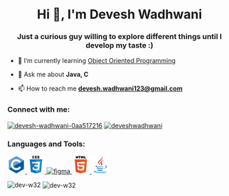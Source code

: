 <h1 align="center">Hi 👋, I'm Devesh Wadhwani</h1>
<h3 align="center">Just a curious guy willing to explore different things until I develop my taste :)</h3>

- 🔭 I’m currently learning [Object Oriented Programming](https://github.com/Dev-W32/OOPS-Programs)

- 💬 Ask me about **Java, C**

- 📫 How to reach me **devesh.wadhwani123@gmail.com**

<h3 align="left">Connect with me:</h3>
<p align="left">
<a href="https://linkedin.com/in/devesh-wadhwani-0aa517216" target="blank"><img align="center" src="https://raw.githubusercontent.com/rahuldkjain/github-profile-readme-generator/master/src/images/icons/Social/linked-in-alt.svg" alt="devesh-wadhwani-0aa517216" height="30" width="40" /></a>
<a href="https://instagram.com/deveshwadhwani" target="blank"><img align="center" src="https://raw.githubusercontent.com/rahuldkjain/github-profile-readme-generator/master/src/images/icons/Social/instagram.svg" alt="deveshwadhwani" height="30" width="40" /></a>
</p>

<h3 align="left">Languages and Tools:</h3>
<p align="left"> <a href="https://www.cprogramming.com/" target="_blank"> <img src="https://raw.githubusercontent.com/devicons/devicon/master/icons/c/c-original.svg" alt="c" width="40" height="40"/> </a> <a href="https://www.w3schools.com/css/" target="_blank"> <img src="https://raw.githubusercontent.com/devicons/devicon/master/icons/css3/css3-original-wordmark.svg" alt="css3" width="40" height="40"/> </a> <a href="https://www.figma.com/" target="_blank"> <img src="https://www.vectorlogo.zone/logos/figma/figma-icon.svg" alt="figma" width="40" height="40"/> </a> <a href="https://www.w3.org/html/" target="_blank"> <img src="https://raw.githubusercontent.com/devicons/devicon/master/icons/html5/html5-original-wordmark.svg" alt="html5" width="40" height="40"/> </a> <a href="https://www.java.com" target="_blank"> <img src="https://raw.githubusercontent.com/devicons/devicon/master/icons/java/java-original.svg" alt="java" width="40" height="40"/> </a> </p>

<p><img align="left" src="https://github-readme-stats.vercel.app/api/top-langs?username=dev-w32&show_icons=true&locale=en&layout=compact" alt="dev-w32" /></p>

<p>&nbsp;<img align="center" src="https://github-readme-stats.vercel.app/api?username=dev-w32&show_icons=true&locale=en" alt="dev-w32" /></p>
